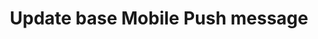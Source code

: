 ---
title: Update base Mobile Push message
excerpt: The method is used for updating the base Mobile Push message.
api:
  file: yespoio.json
  operationId: updateBaseMobPushMessage
deprecated: false
hidden: false
metadata:
  title: ''
  description: ''
  robots: index
next:
  description: ''
---